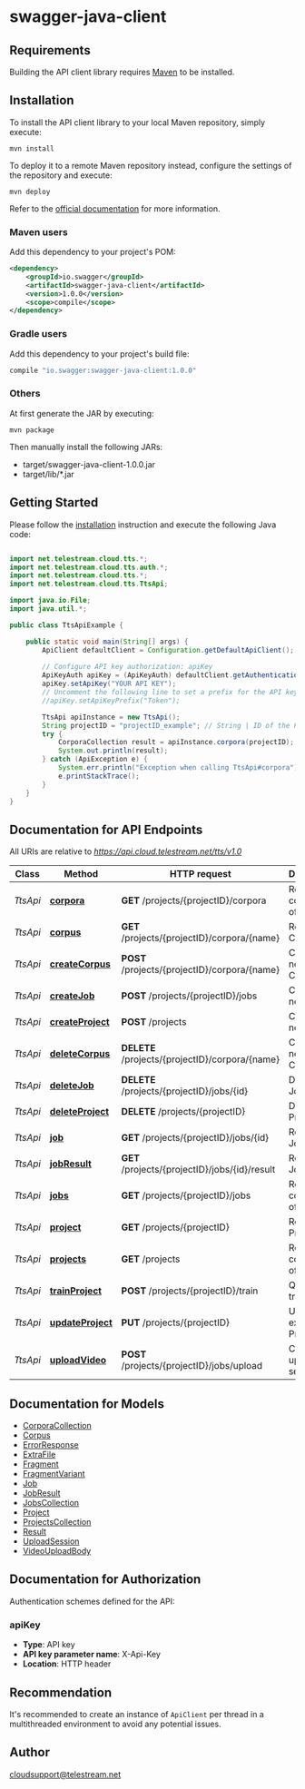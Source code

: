 # swagger-java-client

## Requirements

Building the API client library requires [Maven](https://maven.apache.org/) to be installed.

## Installation

To install the API client library to your local Maven repository, simply execute:

```shell
mvn install
```

To deploy it to a remote Maven repository instead, configure the settings of the repository and execute:

```shell
mvn deploy
```

Refer to the [official documentation](https://maven.apache.org/plugins/maven-deploy-plugin/usage.html) for more information.

### Maven users

Add this dependency to your project's POM:

```xml
<dependency>
    <groupId>io.swagger</groupId>
    <artifactId>swagger-java-client</artifactId>
    <version>1.0.0</version>
    <scope>compile</scope>
</dependency>
```

### Gradle users

Add this dependency to your project's build file:

```groovy
compile "io.swagger:swagger-java-client:1.0.0"
```

### Others

At first generate the JAR by executing:

    mvn package

Then manually install the following JARs:

* target/swagger-java-client-1.0.0.jar
* target/lib/*.jar

## Getting Started

Please follow the [installation](#installation) instruction and execute the following Java code:

```java

import net.telestream.cloud.tts.*;
import net.telestream.cloud.tts.auth.*;
import net.telestream.cloud.tts.*;
import net.telestream.cloud.tts.TtsApi;

import java.io.File;
import java.util.*;

public class TtsApiExample {

    public static void main(String[] args) {
        ApiClient defaultClient = Configuration.getDefaultApiClient();
        
        // Configure API key authorization: apiKey
        ApiKeyAuth apiKey = (ApiKeyAuth) defaultClient.getAuthentication("apiKey");
        apiKey.setApiKey("YOUR API KEY");
        // Uncomment the following line to set a prefix for the API key, e.g. "Token" (defaults to null)
        //apiKey.setApiKeyPrefix("Token");

        TtsApi apiInstance = new TtsApi();
        String projectID = "projectID_example"; // String | ID of the Project
        try {
            CorporaCollection result = apiInstance.corpora(projectID);
            System.out.println(result);
        } catch (ApiException e) {
            System.err.println("Exception when calling TtsApi#corpora");
            e.printStackTrace();
        }
    }
}

```

## Documentation for API Endpoints

All URIs are relative to *https://api.cloud.telestream.net/tts/v1.0*

Class | Method | HTTP request | Description
------------ | ------------- | ------------- | -------------
*TtsApi* | [**corpora**](docs/TtsApi.md#corpora) | **GET** /projects/{projectID}/corpora | Returns a collection of Corpora
*TtsApi* | [**corpus**](docs/TtsApi.md#corpus) | **GET** /projects/{projectID}/corpora/{name} | Returns the Corpus
*TtsApi* | [**createCorpus**](docs/TtsApi.md#createCorpus) | **POST** /projects/{projectID}/corpora/{name} | Creates a new Corpus
*TtsApi* | [**createJob**](docs/TtsApi.md#createJob) | **POST** /projects/{projectID}/jobs | Creates a new Job
*TtsApi* | [**createProject**](docs/TtsApi.md#createProject) | **POST** /projects | Creates a new Project
*TtsApi* | [**deleteCorpus**](docs/TtsApi.md#deleteCorpus) | **DELETE** /projects/{projectID}/corpora/{name} | Creates a new Corpus
*TtsApi* | [**deleteJob**](docs/TtsApi.md#deleteJob) | **DELETE** /projects/{projectID}/jobs/{id} | Deletes the Job
*TtsApi* | [**deleteProject**](docs/TtsApi.md#deleteProject) | **DELETE** /projects/{projectID} | Deletes the Project
*TtsApi* | [**job**](docs/TtsApi.md#job) | **GET** /projects/{projectID}/jobs/{id} | Returns the Job
*TtsApi* | [**jobResult**](docs/TtsApi.md#jobResult) | **GET** /projects/{projectID}/jobs/{id}/result | Returns the Job Result
*TtsApi* | [**jobs**](docs/TtsApi.md#jobs) | **GET** /projects/{projectID}/jobs | Returns a collection of Jobs
*TtsApi* | [**project**](docs/TtsApi.md#project) | **GET** /projects/{projectID} | Returns the Project
*TtsApi* | [**projects**](docs/TtsApi.md#projects) | **GET** /projects | Returns a collection of Projects
*TtsApi* | [**trainProject**](docs/TtsApi.md#trainProject) | **POST** /projects/{projectID}/train | Queues training
*TtsApi* | [**updateProject**](docs/TtsApi.md#updateProject) | **PUT** /projects/{projectID} | Updates an existing Project
*TtsApi* | [**uploadVideo**](docs/TtsApi.md#uploadVideo) | **POST** /projects/{projectID}/jobs/upload | Creates an upload session


## Documentation for Models

 - [CorporaCollection](docs/CorporaCollection.md)
 - [Corpus](docs/Corpus.md)
 - [ErrorResponse](docs/ErrorResponse.md)
 - [ExtraFile](docs/ExtraFile.md)
 - [Fragment](docs/Fragment.md)
 - [FragmentVariant](docs/FragmentVariant.md)
 - [Job](docs/Job.md)
 - [JobResult](docs/JobResult.md)
 - [JobsCollection](docs/JobsCollection.md)
 - [Project](docs/Project.md)
 - [ProjectsCollection](docs/ProjectsCollection.md)
 - [Result](docs/Result.md)
 - [UploadSession](docs/UploadSession.md)
 - [VideoUploadBody](docs/VideoUploadBody.md)


## Documentation for Authorization

Authentication schemes defined for the API:
### apiKey

- **Type**: API key
- **API key parameter name**: X-Api-Key
- **Location**: HTTP header


## Recommendation

It's recommended to create an instance of `ApiClient` per thread in a multithreaded environment to avoid any potential issues.

## Author

cloudsupport@telestream.net

